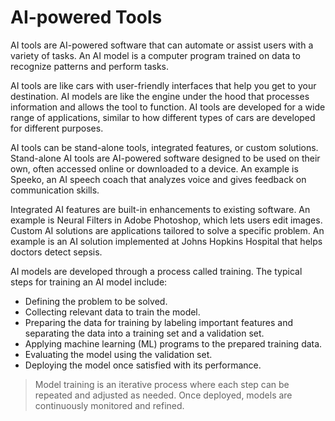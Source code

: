 # AI-powered Tools

AI tools are AI-powered software that can automate or assist users with a variety of tasks. An AI model is a computer program trained on data to recognize patterns and perform tasks.

AI tools are like cars with user-friendly interfaces that help you get to your destination. AI models are like the engine under the hood that processes information and allows the tool to function. AI tools are developed for a wide range of applications, similar to how different types of cars are developed for different purposes.

AI tools can be stand-alone tools, integrated features, or custom solutions. Stand-alone AI tools are AI-powered software designed to be used on their own, often accessed online or downloaded to a device. An example is Speeko, an AI speech coach that analyzes voice and gives feedback on communication skills.

Integrated AI features are built-in enhancements to existing software. An example is Neural Filters in Adobe Photoshop, which lets users edit images. Custom AI solutions are applications tailored to solve a specific problem. An example is an AI solution implemented at Johns Hopkins Hospital that helps doctors detect sepsis.

AI models are developed through a process called training. The typical steps for training an AI model include:

- Defining the problem to be solved.
- Collecting relevant data to train the model.
- Preparing the data for training by labeling important features and separating the data into a training set and a validation set.
- Applying machine learning (ML) programs to the prepared training data.
- Evaluating the model using the validation set.
- Deploying the model once satisfied with its performance.

> Model training is an iterative process where each step can be repeated and adjusted as needed. Once deployed, models are continuously monitored and refined.
